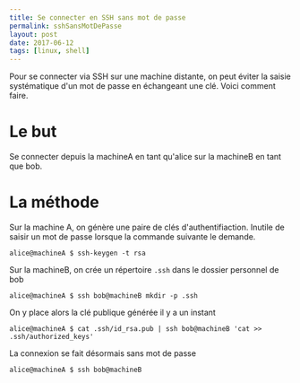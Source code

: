 ```yaml
---
title: Se connecter en SSH sans mot de passe
permalink: sshSansMotDePasse
layout: post
date: 2017-06-12
tags: [linux, shell]
---
```


Pour se connecter via SSH sur une machine distante, on peut éviter la saisie
systématique d'un mot de passe en échangeant une clé. Voici comment faire.

# Le but

Se connecter depuis la machineA en tant qu'alice sur la machineB en tant que bob.

# La méthode

Sur la machine A, on génère une paire de clés d'authentifiaction. Inutile de
saisir un mot de passe lorsque la commande suivante le demande.

    alice@machineA $ ssh-keygen -t rsa

Sur la machineB, on crée un répertoire `.ssh` dans le dossier personnel de bob

    alice@machineA $ ssh bob@machineB mkdir -p .ssh

On y place alors la clé publique générée il y a un instant

    alice@machineA $ cat .ssh/id_rsa.pub | ssh bob@machineB 'cat >> .ssh/authorized_keys'

La connexion se fait désormais sans mot de passe

    alice@machineA $ ssh bob@machineB
